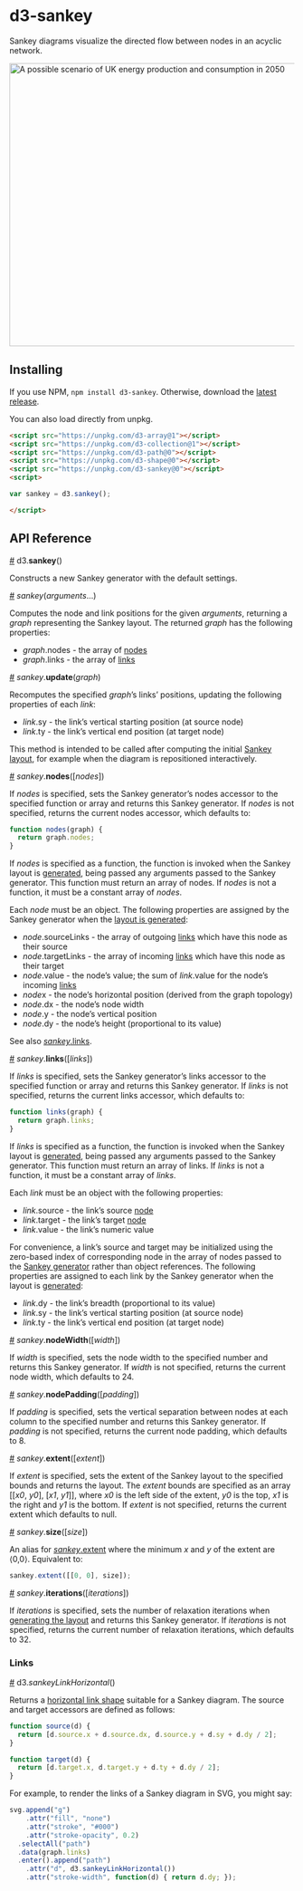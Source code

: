 # d3-sankey

Sankey diagrams visualize the directed flow between nodes in an acyclic network.

[<img alt="A possible scenario of UK energy production and consumption in 2050" src="https://raw.githubusercontent.com/d3/d3-sankey/master/img/energy.png" width="960" height="500">](https://bl.ocks.org/arankek/9ada4c74a87b57ae7308)

## Installing

If you use NPM, `npm install d3-sankey`. Otherwise, download the [latest release](https://github.com/d3/d3-sankey/releases/latest).

You can also load directly from unpkg.

```html
<script src="https://unpkg.com/d3-array@1"></script>
<script src="https://unpkg.com/d3-collection@1"></script>
<script src="https://unpkg.com/d3-path@0"></script>
<script src="https://unpkg.com/d3-shape@0"></script>
<script src="https://unpkg.com/d3-sankey@0"></script>
<script>

var sankey = d3.sankey();

</script>
```

## API Reference

<a href="#sankey" name="sankey">#</a> d3.<b>sankey</b>()

Constructs a new Sankey generator with the default settings.

<a href="#_sankey" name="_sankey">#</a> <i>sankey</i>(<i>arguments</i>…)

Computes the node and link positions for the given *arguments*, returning a *graph* representing the Sankey layout. The returned *graph* has the following properties:

* *graph*.nodes - the array of [nodes](#sankey_nodes)
* *graph*.links - the array of [links](#sankey_links)

<a href="#sankey_update" name="sankey_update">#</a> <i>sankey</i>.<b>update</b>(<i>graph</i>)

Recomputes the specified *graph*’s links’ positions, updating the following properties of each *link*:

* *link*.sy - the link’s vertical starting position (at source node)
* *link*.ty - the link’s vertical end position (at target node)

This method is intended to be called after computing the initial [Sankey layout](#_sankey), for example when the diagram is repositioned interactively.

<a name="sankey_nodes" href="#sankey_nodes">#</a> <i>sankey</i>.<b>nodes</b>([<i>nodes</i>])

If *nodes* is specified, sets the Sankey generator’s nodes accessor to the specified function or array and returns this Sankey generator. If *nodes* is not specified, returns the current nodes accessor, which defaults to:

```js
function nodes(graph) {
  return graph.nodes;
}
```

If *nodes* is specified as a function, the function is invoked when the Sankey layout is [generated](#_sankey), being passed any arguments passed to the Sankey generator. This function must return an array of nodes. If *nodes* is not a function, it must be a constant array of *nodes*.

Each *node* must be an object. The following properties are assigned by the Sankey generator when the [layout is generated](#_sankey):

* *node*.sourceLinks - the array of outgoing [links](#sankey_links) which have this node as their source
* *node*.targetLinks - the array of incoming [links](#sankey_links) which have this node as their target
* *node*.value - the node’s value; the sum of *link*.value for the node’s incoming [links](#sankey_links)
* *node*x - the node’s horizontal position (derived from the graph topology)
* *node*.dx - the node’s node width
* *node*.y - the node’s vertical position
* *node*.dy - the node’s height (proportional to its value)

See also [*sankey*.links](#sankey_links).

<a name="sankey_links" href="#sankey_links">#</a> <i>sankey</i>.<b>links</b>([<i>links</i>])

If *links* is specified, sets the Sankey generator’s links accessor to the specified function or array and returns this Sankey generator. If *links* is not specified, returns the current links accessor, which defaults to:

```js
function links(graph) {
  return graph.links;
}
```

If *links* is specified as a function, the function is invoked when the Sankey layout is [generated](#_sankey), being passed any arguments passed to the Sankey generator. This function must return an array of links. If *links* is not a function, it must be a constant array of *links*.

Each *link* must be an object with the following properties:

* *link*.source - the link’s source [node](#sankey_nodes)
* *link*.target - the link’s target [node](#sankey_nodes)
* *link*.value - the link’s numeric value

For convenience, a link’s source and target may be initialized using the zero-based index of corresponding node in the array of nodes passed to the [Sankey generator](#_sankey) rather than object references. The following properties are assigned to each link by the Sankey generator when the layout is [generated](#_sankey):

* *link*.dy - the link’s breadth (proportional to its value)
* *link*.sy - the link’s vertical starting position (at source node)
* *link*.ty - the link’s vertical end position (at target node)

<a name="sankey_nodeWidth" href="#sankey_nodeWidth">#</a> <i>sankey</i>.<b>nodeWidth</b>([<i>width</i>])

If *width* is specified, sets the node width to the specified number and returns this Sankey generator. If *width* is not specified, returns the current node width, which defaults to 24.

<a name="sankey_nodePadding" href="#sankey_nodePadding">#</a> <i>sankey</i>.<b>nodePadding</b>([<i>padding</i>])

If *padding* is specified, sets the vertical separation between nodes at each column to the specified number and returns this Sankey generator. If *padding* is not specified, returns the current node padding, which defaults to 8.

<a name="sankey_extent" href="#sankey_extent">#</a> <i>sankey</i>.<b>extent</b>([<i>extent</i>])

If *extent* is specified, sets the extent of the Sankey layout to the specified bounds and returns the layout. The *extent* bounds are specified as an array \[\[<i>x0</i>, <i>y0</i>\], \[<i>x1</i>, <i>y1</i>\]\], where *x0* is the left side of the extent, *y0* is the top, *x1* is the right and *y1* is the bottom. If *extent* is not specified, returns the current extent which defaults to null.

<a name="sankey_size" href="#sankey_size">#</a> <i>sankey</i>.<b>size</b>([<i>size</i>])

An alias for [*sankey*.extent](#sankey_extent) where the minimum *x* and *y* of the extent are ⟨0,0⟩. Equivalent to:

```js
sankey.extent([[0, 0], size]);
```

<a name="sankey_iterations" href="#sankey_iterations">#</a> <i>sankey</i>.<b>iterations</b>([<i>iterations</i>])

If *iterations* is specified, sets the number of relaxation iterations when [generating the layout](#_sankey) and returns this Sankey generator. If *iterations* is not specified, returns the current number of relaxation iterations, which defaults to 32.

### Links

<a name="sankeyLinkHorizontal" href="#sankeyLinkHorizontal">#</a> d3.<i>sankeyLinkHorizontal</i>()

Returns a [horizontal link shape](https://github.com/d3/d3-shape/blob/master/README.md#linkHorizontal) suitable for a Sankey diagram. The source and target accessors are defined as follows:

```js
function source(d) {
  return [d.source.x + d.source.dx, d.source.y + d.sy + d.dy / 2];
}

function target(d) {
  return [d.target.x, d.target.y + d.ty + d.dy / 2];
}
```

For example, to render the links of a Sankey diagram in SVG, you might say:

```js
svg.append("g")
    .attr("fill", "none")
    .attr("stroke", "#000")
    .attr("stroke-opacity", 0.2)
  .selectAll("path")
  .data(graph.links)
  .enter().append("path")
    .attr("d", d3.sankeyLinkHorizontal())
    .attr("stroke-width", function(d) { return d.dy; });
```
